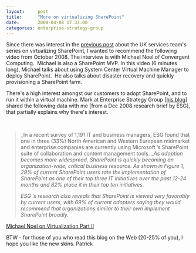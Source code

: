 ```yaml
---
layout:     post
title:      "More on virtualizing SharePoint"
date:       2009-04-08 17:37:00
categories: enterprise-strategy-group
---
```

Since there was interest in the [previous post](http://blogs.technet.com/virtualization/archive/2009/04/06/Series-on-virtualizing-SharePoint.aspx "TechNet blog post") about the UK services team's series on virtualizing SharePoint, I wanted to recommend the following video from October 2008. The interview is with Michael Noel of Convergent Computing.  Michael is also a SharePoint MVP. In this video (6 minutes long), Michael talks about using System Center Virtual Machine Manager to deploy SharePoint.  He also talks about disaster recovery and quickly provisioning a SharePoint farm.

There's a high interest amongst our customers to adopt SharePoint, and to run it within a virtual machine. Mark at Enterprise Strategy Group [[his blog](http://esgblogs.typepad.com/marks_blog/ "Mark Bowker blog")] shared the following data with me [from a Dec 2008 research brief by ESG], that partially explains why there's interest.

 

> _In a recent survey of 1,191 IT and business managers, ESG found that one in three (33%) North American and Western European midmarket and enterprise companies are currently using Microsoft ’s SharePoint suite of collaboration and content management tools. __As adoption becomes more widespread, SharePoint is quickly becoming an organization-wide, critical business resource. As shown in Figure 1, 29% of current SharePoint users rate the implementation of SharePoint as one of their top three IT initiatives over the past 12-24 months and 82% place it in their top ten initiatives._
> 
> _ESG ’s research also reveals that SharePoint is viewed very favorably by current users, with 69% of current adopters saying they would recommend that organizations similar to their own implement SharePoint broadly._

  
[Michael Noel on Virtualization Part II](http://www.microsoft.com/video/en/us/details/c82a8f7a-2261-4f4c-8197-518649c8d4b4?vp_evt=eref&vp_video=Michael+Noel+on+Virtualization+Part+II)

BTW \- for those of you who read this blog on the Web (20-25% of you), I hope you like the new skins. Patrick
